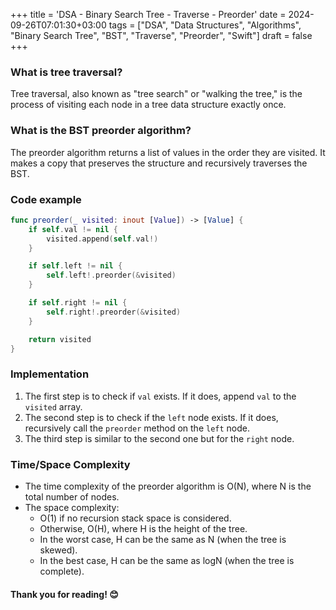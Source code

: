 +++
title = 'DSA - Binary Search Tree - Traverse - Preorder'
date = 2024-09-26T07:01:30+03:00
tags = ["DSA", "Data Structures", "Algorithms", "Binary Search Tree", "BST", "Traverse", "Preorder", "Swift"]
draft = false
+++

### What is tree traversal?
Tree traversal, also known as "tree search" or "walking the tree," is the process of visiting each node in a tree data structure exactly once.

### What is the BST preorder algorithm?
The preorder algorithm returns a list of values in the order they are visited. It makes a copy that preserves the structure and recursively traverses the BST.

### Code example
```swift
func preorder(_ visited: inout [Value]) -> [Value] {
    if self.val != nil {
        visited.append(self.val!)
    }

    if self.left != nil {
        self.left!.preorder(&visited)
    }

    if self.right != nil {
        self.right!.preorder(&visited)
    }

    return visited
}
```

### Implementation
1. The first step is to check if `val` exists. If it does, append `val` to the `visited` array.
2. The second step is to check if the `left` node exists. If it does, recursively call the `preorder` method on the `left` node.
3. The third step is similar to the second one but for the `right` node.

### Time/Space Complexity
- The time complexity of the preorder algorithm is O(N), where N is the total number of nodes.
- The space complexity:
  * O(1) if no recursion stack space is considered.
  * Otherwise, O(H), where H is the height of the tree.
  * In the worst case, H can be the same as N (when the tree is skewed).
  * In the best case, H can be the same as logN (when the tree is complete).

#### Thank you for reading! 😊
